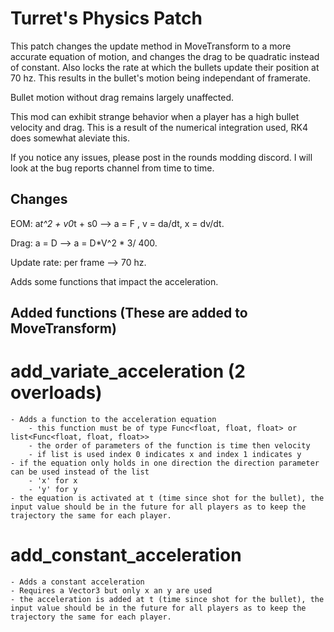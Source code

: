 # Turret's Physics Patch

This patch changes the update method in MoveTransform to a more accurate equation of motion, and changes the drag to be quadratic instead of constant. Also locks the rate at which the bullets update their position at 70 hz.
This results in the bullet's motion being independant of framerate.

Bullet motion without drag remains largely unaffected.

This mod can exhibit strange behavior when a player has a high bullet velocity and drag.
This is a result of the numerical integration used, RK4 does somewhat aleviate this.

If you notice any issues, please post in the rounds modding discord.
I will look at the bug reports channel from time to time.

## Changes

EOM: a*t^2 + v0*t + s0 --> a = F , v = da/dt, x = dv/dt.

Drag: a = D  --> a = D*V^2 * 3/ 400.

Update rate: per frame --> 70 hz.

Adds some functions that impact the acceleration.

## Added functions (These are added to MoveTransform)

# add_variate_acceleration (2 overloads)
    - Adds a function to the acceleration equation
        - this function must be of type Func<float, float, float> or list<Func<float, float, float>>
        - the order of parameters of the function is time then velocity
        - if list is used index 0 indicates x and index 1 indicates y
    - if the equation only holds in one direction the direction parameter can be used instead of the list
        - 'x' for x
        - 'y' for y
    - the equation is activated at t (time since shot for the bullet), the input value should be in the future for all players as to keep the trajectory the same for each player.

# add_constant_acceleration
    - Adds a constant acceleration
    - Requires a Vector3 but only x an y are used
    - the acceleration is added at t (time since shot for the bullet), the input value should be in the future for all players as to keep the trajectory the same for each player.

